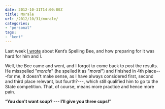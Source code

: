 ```yaml
---
date: 2012-10-31T14:00:00Z
title: Morale
url: /2012/10/31/morale/
categories:
- "personal"
tags:
- "kent"
---
```

Last week [I wrote](/2012/10/21/spelling-bee/) about Kent’s Spelling Bee, and how preparing for it was hard for him and I.

Well, the Bee came and went, and I forgot to come back to post the results. He misspelled "*morale*" (he spelled it as "*moral*") and finished in 4th place---for me, it doesn’t make sense, as I have always considered first, second and third place relevant, but fourth?---, which still qualified him to go to the State competition. That, of course, means more practice and hence more pain.

“**You don't want soup? --- I’ll give you three cups!**”
